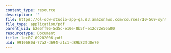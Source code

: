 ```yaml
---
content_type: resource
description: ''
file: https://ol-ocw-studio-app-qa.s3.amazonaws.com/courses/10-569-synthesis-of-polymers-fall-2006/9910680d77a2d694a1c1d89b82fd0e70_lec07_09202006.pdf
file_type: application/pdf
parent_uid: b2e5ff96-5d5c-e10e-8b5f-e12d72e56a00
resourcetype: Document
title: lec07_09202006.pdf
uid: 9910680d-77a2-d694-a1c1-d89b82fd0e70
---
```

